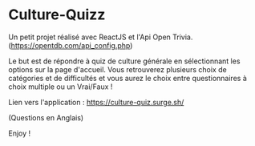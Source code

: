 # Culture-Quizz

Un petit projet réalisé avec ReactJS et l'Api Open Trivia. (https://opentdb.com/api_config.php)

Le but est de répondre à quiz de culture générale en sélectionnant les options sur la page d'accueil.
Vous retrouverez plusieurs choix de catégories et de difficultés et vous aurez le choix entre questionnaires à choix multiple ou un Vrai/Faux !

Lien vers l'application : https://culture-quiz.surge.sh/

(Questions en Anglais)

Enjoy !
